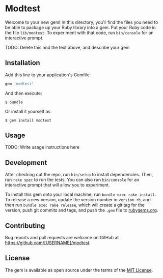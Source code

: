 # Modtest

Welcome to your new gem! In this directory, you'll find the files you need to be able to package up your Ruby library into a gem. Put your Ruby code in the file `lib/modtest`. To experiment with that code, run `bin/console` for an interactive prompt.

TODO: Delete this and the text above, and describe your gem

## Installation

Add this line to your application's Gemfile:

```ruby
gem 'modtest'
```

And then execute:

    $ bundle

Or install it yourself as:

    $ gem install modtest

## Usage

TODO: Write usage instructions here

## Development

After checking out the repo, run `bin/setup` to install dependencies. Then, run `rake spec` to run the tests. You can also run `bin/console` for an interactive prompt that will allow you to experiment.

To install this gem onto your local machine, run `bundle exec rake install`. To release a new version, update the version number in `version.rb`, and then run `bundle exec rake release`, which will create a git tag for the version, push git commits and tags, and push the `.gem` file to [rubygems.org](https://rubygems.org).

## Contributing

Bug reports and pull requests are welcome on GitHub at https://github.com/[USERNAME]/modtest.


## License

The gem is available as open source under the terms of the [MIT License](http://opensource.org/licenses/MIT).

